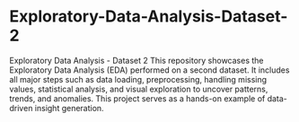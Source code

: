 # Exploratory-Data-Analysis-Dataset-2
Exploratory Data Analysis - Dataset 2 This repository showcases the Exploratory Data Analysis (EDA) performed on a second dataset. It includes all major steps such as data loading, preprocessing, handling missing values, statistical analysis, and visual exploration to uncover patterns, trends, and anomalies.
This project serves as a hands-on example of data-driven insight generation.
